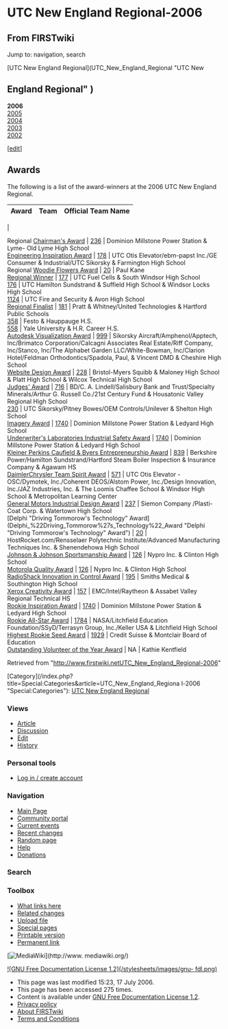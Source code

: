 # UTC New England Regional-2006

## From FIRSTwiki

Jump to: navigation, search

[UTC New England Regional](UTC_New_England_Regional "UTC New

## England Regional" )

**2006**<br>
[2005](UTC_New_England_Regional-2005 "UTC New England
Regional-2005")<br>
[2004](UTC_New_England_Regional-2004 "UTC New England
Regional-2004")<br>
[2003](UTC_New_England_Regional-2003 "UTC New England
Regional-2003")<br>
[2002](UTC_New_England_Regional-2002 "UTC New England
Regional-2002")

[[edit](/index.php?title=UTC_New_England_Regional-2006&action=edit&section=1 "Edit section: Awards")]

## Awards

The following is a list of the award-winners at the 2006 UTC New England Regional.

Award | Team | Official Team Name
----- | ---- | ------------------
|

Regional [Chairman's Award](Chairman%27s_Award "Chairman's Award") | [236](236 "236") | Dominion Millstone Power Station & Lyme- Old Lyme High School<br>
[Engineering Inspiration Award](Engineering_Inspiration_Award "Engineering Inspiration Award") | [178](178 "178") | UTC Otis Elevator/ebm-papst Inc./GE Consumer & Industrial/UTC Sikorsky & Farmington High School<br>
Regional [Woodie Flowers Award](Woodie_Flowers_Award "Woodie
Flowers Award") | [20](20 "20") | Paul Kane<br>
[Regional Winner](Regional_Winner "Regional Winner") | [177](177 "177") | UTC Fuel Cells & South Windsor High School<br>
[176](176 "176") | UTC Hamilton Sundstrand & Suffield High School & Windsor Locks High School<br>
[1124](1124 "1124") | UTC Fire and Security & Avon High School<br>
[Regional Finalist](Regional_Finalist "Regional Finalist") | [181](181 "181") | Pratt & Whitney/United Technologies & Hartford Public Schools<br>
[358](358 "358") | Festo & Hauppauge H.S.<br>
[558](558 "558") | Yale University & H.R. Career H.S.<br>
[Autodesk Visualization Award](Autodesk_Visualization_Award "Autodesk Visualization Award") | [999](999 "999") | Sikorsky Aircraft/Amphenol/Apptech, Inc/Brimatco Corporation/Calcagni Associates Real Estate/Riff Company, Inc/Stanco, Inc/The Alphabet Garden LLC/White-Bowman, Inc/Clarion Hotel/Feldman Orthodontics/Spadola, Paul, & Vincent DMD & Cheshire High School<br>
[Website Design Award](Website_Design_Award "Website Design Award") | [228](228 "228") | Bristol-Myers Squibb & Maloney High School & Platt High School & Wilcox Technical High School<br>
[Judges' Award](Judges%27_Award "Judges' Award") | [716](716 "716") | BD/C. A. Lindell/Salisbury Bank and Trust/Specialty Minerals/Arthur G. Russell Co./21st Century Fund & Housatonic Valley Regional High School<br>
[230](230 "230") | UTC Sikorsky/Pitney Bowes/OEM Controls/Unilever & Shelton High School<br>
[Imagery Award](Imagery_Award "Imagery Award") | [1740](1740 "1740") | Dominion Millstone Power Station & Ledyard High School<br>
[Underwriter's Laboratories Industrial Safety Award](Underwriter%27s_Laboratories_Industrial_Safety_Award "Underwriter's Laboratories Industrial Safety Award") | [1740](1740 "1740") | Dominion Millstone Power Station & Ledyard High School<br>
[Kleiner Perkins Caufield & Byers Entrepreneurship Award](Kleiner_Perkins_Caufield_%26_Byers_Entrepreneurship_Award "Kleiner Perkins Caufield & Byers Entrepreneurship Award") | [839](839 "839") | Berkshire Power/Hamilton Sundstrand/Hartford Steam Boiler Inspection & Insurance Company & Agawam HS<br>
[DaimlerChrysler Team Spirit Award](DaimlerChrysler_Team_Spirit_Award "DaimlerChrysler Team
Spirit Award") | [571](571 "571") | UTC Otis Elevator - OSC/Dymotek, Inc./Coherent DEOS/Alstom Power, Inc./Design Innovation, Inc./JAZ Industries, Inc. & The Loomis Chaffee School & Windsor High School & Metropolitan Learning Center<br>
[General Motors Industrial Design Award](General_Motors_Industrial_Design_Award "General Motors
Industrial Design Award") | [237](237 "237") | Siemon Company /Plasti-Coat Corp. & Watertown High School<br>
[Delphi "Driving Tommorow's Technology" Award](Delphi_%22Driving_Tommorow%27s_Technology%22_Award "Delphi
"Driving Tommorow's Technology" Award") | [20](20 "20") | HostRocket.com/Rensselaer Polytechnic Institute/Advanced Manufacturing Techniques Inc. & Shenendehowa High School<br>
[Johnson & Johnson Sportsmanship Award](Johnson_%26_Johnson_Sportsmanship_Award "Johnson & Johnson
Sportsmanship Award") | [126](126 "126") | Nypro Inc. & Clinton High School<br>
[Motorola Quality Award](Motorola_Quality_Award "Motorola Quality
Award") | [126](126 "126") | Nypro Inc. & Clinton High School<br>
[RadioShack Innovation in Control Award](RadioShack_Innovation_in_Control_Award "RadioShack
Innovation in Control Award") | [195](195 "195") | Smiths Medical & Southington High School<br>
[Xerox Creativity Award](Xerox_Creativity_Award "Xerox Creativity
Award") | [157](157 "157") | EMC/Intel/Raytheon & Assabet Valley Regional Technical HS<br>
[Rookie Inspiration Award](Rookie_Inspiration_Award "Rookie
Inspiration Award") | [1740](1740 "1740") | Dominion Millstone Power Station & Ledyard High School<br>
[Rookie All-Star Award](Rookie_All-Star_Award "Rookie All-Star
Award") | [1784](/index.php?title=1784&action=edit "1784") | NASA/Litchfield Education Foundation/SSyD/Terrasyn Group, Inc./Keller USA & Litchfield High School<br>
[Highest Rookie Seed Award](Highest_Rookie_Seed_Award "Highest
Rookie Seed Award") | [1929](/index.php?title=1929&action=edit "1929") | Credit Suisse & Montclair Board of Education<br>
[Outstanding Volunteer of the Year Award](Outstanding_Volunteer_of_the_Year_Award "Outstanding
Volunteer of the Year Award") | NA | Kathie Kentfield

Retrieved from "<http://www.firstwiki.netUTC_New_England_Regional-2006>"

[Category](/index.php?title=Special:Categories&article=UTC_New_England_Regiona
l-2006 "Special:Categories"): [UTC New England Regional](Category:UTC_New_England_Regional "Category:UTC New
England Regional")

### Views

- [Article](UTC_New_England_Regional-2006)
- [Discussion](/index.php?title=Talk:UTC_New_England_Regional-2006&action=edit)
- [Edit](/index.php?title=UTC_New_England_Regional-2006&action=edit)
- [History](/index.php?title=UTC_New_England_Regional-2006&action=history)

### Personal tools

- [Log in / create account](/index.php?title=Special:Userlogin&returnto=UTC_New_England_Regional-2006)

[](Main_Page "Main Page")

### Navigation

- [Main Page](Main_Page)
- [Community portal](FIRSTwiki:Community_portal)
- [Current events](Current_events)
- [Recent changes](Special:Recentchanges)
- [Random page](Special:Random)
- [Help](Help:Contents)
- [Donations](FIRSTwiki:Site_support)

### Search

### Toolbox

- [What links here](Special:Whatlinkshere/UTC_New_England_Regional-2006)
- [Related changes](Special:Recentchangeslinked/UTC_New_England_Regional-2006)
- [Upload file](Special:Upload)
- [Special pages](Special:Specialpages)
- [Printable version](/index.php?title=UTC_New_England_Regional-2006&printable=yes)
- [Permanent link](/index.php?title=UTC_New_England_Regional-2006&oldid=48973)

[![MediaWiki](/skins/common/images/poweredby_mediawiki_88x31.png)](http://www.
mediawiki.org/)

[![GNU Free Documentation License 1.2](/stylesheets/images/gnu-
fdl.png)](http://www.gnu.org/copyleft/fdl.html)

- This page was last modified 15:23, 17 July 2006.
- This page has been accessed 275 times.
- Content is available under [GNU Free Documentation License 1.2](http://www.gnu.org/copyleft/fdl.html "http://www.gnu.org/copyleft/fdl.html").
- [Privacy policy](FIRSTwiki:Privacy_policy "FIRSTwiki:Privacy policy")
- [About FIRSTwiki](FIRSTwiki:About "FIRSTwiki:About")
- [Terms and Conditions](FIRSTwiki:Terms_and_conditions "FIRSTwiki:Terms and conditions")
